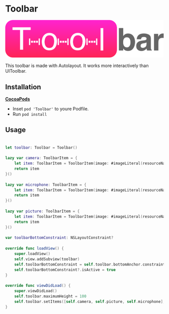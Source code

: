 # Toolbar

<img src="https://github.com/1amageek/Toolbar/blob/master/Toolbar.png" width="640px">

This toolbar is made with Autolayout.
It works more interactively than UIToolbar.

## Installation

__[CocoaPods](https://github.com/cocoapods/cocoapods)__

- Inset `pod 'Toolbar'` to youre Podfile.
- Run `pod install`

## Usage

``` swift

let toolbar: Toolbar = Toolbar()

lazy var camera: ToolbarItem = {
    let item: ToolbarItem = ToolbarItem(image: #imageLiteral(resourceName: "camera"), target: nil, action: nil)
    return item
}()

lazy var microphone: ToolbarItem = {
    let item: ToolbarItem = ToolbarItem(image: #imageLiteral(resourceName: "microphone"), target: nil, action: nil)
    return item
}()

lazy var picture: ToolbarItem = {
    let item: ToolbarItem = ToolbarItem(image: #imageLiteral(resourceName: "picture"), target: nil, action: nil)
    return item
}()

var toolbarBottomConstraint: NSLayoutConstraint?

override func loadView() {
    super.loadView()
    self.view.addSubview(toolbar)
    self.toolbarBottomConstraint = self.toolbar.bottomAnchor.constraint(equalTo: self.view.bottomAnchor, constant: 0)
    self.toolbarBottomConstraint?.isActive = true
}

override func viewDidLoad() {
    super.viewDidLoad()
    self.toolbar.maximumHeight = 100
    self.toolbar.setItems([self.camera, self.picture, self.microphone], animated: false)
}


```
